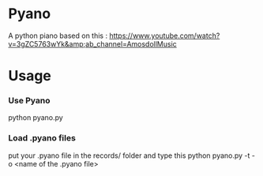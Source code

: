 # Pyano
A python piano based on this : https://www.youtube.com/watch?v=3gZC5763wYk&amp;ab_channel=AmosdollMusic

# Usage
### Use Pyano
python pyano.py
### Load .pyano files
put your .pyano file in the records/ folder and type this
python pyano.py -t <piano speed in sec> -o <name of the .pyano file>
